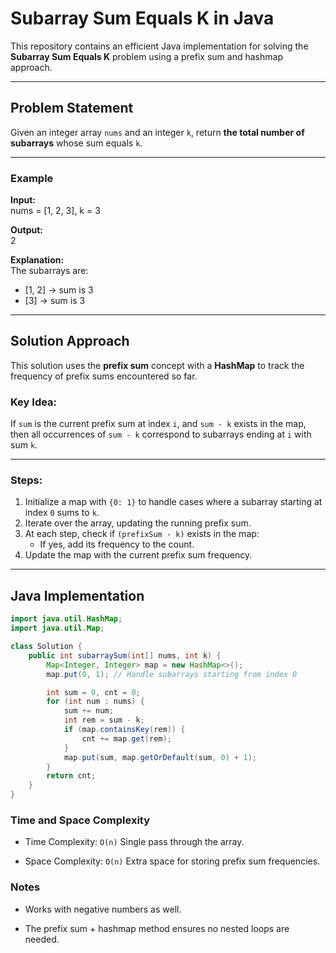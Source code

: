 # Subarray Sum Equals K in Java

This repository contains an efficient Java implementation for solving the **Subarray Sum Equals K** problem using a prefix sum and hashmap approach.

---

## Problem Statement

Given an integer array `nums` and an integer `k`, return **the total number of subarrays** whose sum equals `k`.

---

### Example

**Input:**  
nums = [1, 2, 3], k = 3  

**Output:**  
2  

**Explanation:**  
The subarrays are:
- [1, 2] → sum is 3
- [3] → sum is 3

---

## Solution Approach

This solution uses the **prefix sum** concept with a **HashMap** to track the frequency of prefix sums encountered so far.

### Key Idea:
If `sum` is the current prefix sum at index `i`, and `sum - k` exists in the map, then all occurrences of `sum - k` correspond to subarrays ending at `i` with sum `k`.

---

### Steps:

1. Initialize a map with `{0: 1}` to handle cases where a subarray starting at index `0` sums to `k`.
2. Iterate over the array, updating the running prefix sum.
3. At each step, check if `(prefixSum - k)` exists in the map:
   - If yes, add its frequency to the count.
4. Update the map with the current prefix sum frequency.

---

## Java Implementation

```java
import java.util.HashMap;
import java.util.Map;

class Solution {
    public int subarraySum(int[] nums, int k) {
        Map<Integer, Integer> map = new HashMap<>();
        map.put(0, 1); // Handle subarrays starting from index 0

        int sum = 0, cnt = 0;
        for (int num : nums) {
            sum += num;
            int rem = sum - k;
            if (map.containsKey(rem)) {
                cnt += map.get(rem);
            }
            map.put(sum, map.getOrDefault(sum, 0) + 1);
        }
        return cnt;
    }
}
```

### Time and Space Complexity
- Time Complexity: `O(n)`
   Single pass through the array.

- Space Complexity: `O(n)`
   Extra space for storing prefix sum frequencies.

### Notes
- Works with negative numbers as well.

- The prefix sum + hashmap method ensures no nested loops are needed.